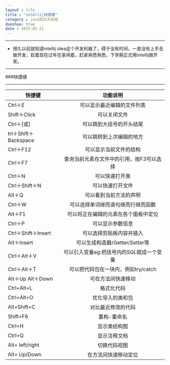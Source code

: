 ```yaml
---
layout : life
title : "intellij快捷键"
category : java知识大杂烩
duoshuo: true
date : 2015-02-21
---
```


-------------

* 很久以前就知道intellij idea这个开发利器了，碍于没有时间，一直没有上手去做开发，趁着现在过年在家闲着，赶紧熟悉熟悉，下学期正式用intellij做开发。

-------------

###快捷键

------------

|          快捷键       |                  功能说明                 | 
| --------------------- |:-----------------------------------------:| 
| Ctrl＋E               | 可以显示最近编辑的文件列表                | 
| Shift＋Click          | 可以关闭文件                              | 
| Ctrl＋[或]            | 可以跳到大括号的开头结尾                  |   
| trl＋Shift＋Backspace | 可以跳转到上次编辑的地方                  |
| Ctrl＋F12             | 可以显示当前文件的结构                    |
| Ctrl＋F7              | 查询当前元素在文件中的引用，按F3可以选择  |
| Ctrl＋N               | 可以快速打开类							|
| Ctrl＋Shift＋N        | 可以快速打开文件    						|
| Alt＋Q				| 可以看到当前方法的声明					|
| Ctrl＋W				| 可以选择单词继而语句继而行继而函数		|
| Alt＋F1				| 可以将正在编辑的元素在各个面板中定位		|
| Ctrl＋P               | 可以显示参数信息							|
| Ctrl＋Shift＋Insert   | 可以选择剪贴板内容并插入					|
| Alt＋Insert           | 可以生成构造器/Getter/Setter等			|
| Ctrl＋Alt＋V          | 可以引入变量eg:把括号内的SQL赋成一个变量	|
| Ctrl＋Alt＋T			| 可以把代码包在一块内，例如try/catch		|
| Alt＋Up Alt＋Down		| 可在方法间快速移动						|
| Ctrl+Alt+L  			| 格式化代码								|
| Ctrl+Alt+O 			| 优化导入的类和包							|
| Alt+Shift+C 			| 对比最近修改的代码						|
| Shift+F6  			| 重构-重命名								|
| Ctrl+H 				| 显示类结构图 								|
| Ctrl+Q 				| 显示注释文档								|
| Alt+ left/right 		| 切换代码视图								|
| Alt+ Up/Down 			| 在方法间快速移动定位						|

